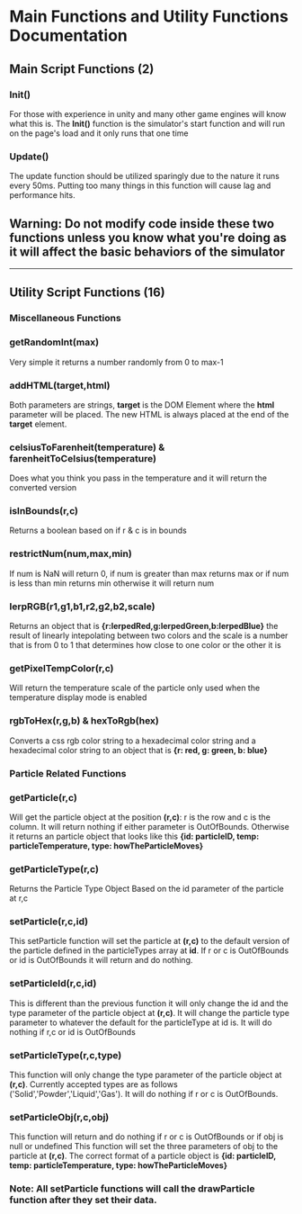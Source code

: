 # Main Functions and Utility Functions Documentation
## **Main Script Functions (2)**
### Init()
For those with experience in unity and many other game engines will know what this is. The **Init()** function is the simulator's start function and will run on the page's load and it only runs that one time
### Update()
The update function should be utilized sparingly due to the nature it runs every 50ms. Putting too many things in this function will cause lag and performance hits.
## Warning: Do not modify code inside these two functions unless you know what you're doing as it will affect the basic behaviors of the simulator
***
## **Utility Script Functions (16)**
### **Miscellaneous Functions**
### getRandomInt(max)
Very simple it returns a number randomly from 0 to max-1
### addHTML(target,html) 
Both parameters are strings, **target** is the DOM Element where the **html** parameter will be placed. The new HTML is always placed at the end of the **target** element.
### celsiusToFarenheit(temperature) & farenheitToCelsius(temperature)
Does what you think you pass in the temperature and it will return the converted version
### isInBounds(r,c)
Returns a boolean based on if r & c is in bounds
### restrictNum(num,max,min)
If num is NaN will return 0, if num is greater than max returns max or if num is less than min returns min otherwise it will return num
### lerpRGB(r1,g1,b1,r2,g2,b2,scale)
Returns an object that is **{r:lerpedRed,g:lerpedGreen,b:lerpedBlue}** the result of linearly intepolating between two colors and the scale is a number that is from 0 to 1 that determines how close to one color or the other it is
### getPixelTempColor(r,c)
Will return the temperature scale of the particle only used when the temperature display mode is enabled
### rgbToHex(r,g,b) & hexToRgb(hex)
Converts a css rgb color string to a hexadecimal color string and a hexadecimal color string to an object that is **{r: red, g: green, b: blue}**

### **Particle Related Functions**
### getParticle(r,c)
Will get the particle object at the position **(r,c)**:
r is the row and c is the column. It will return nothing if either parameter is OutOfBounds. Otherwise it returns an particle object that looks like this **{id: particleID, temp: particleTemperature, type: howTheParticleMoves}**
### getParticleType(r,c)
Returns the Particle Type Object Based on the id parameter of the particle at r,c
### setParticle(r,c,id)
This setParticle function will set the particle at **(r,c)** to the default version of the particle defined in the particleTypes array at **id**. If r or c is OutOfBounds or id is OutOfBounds it will return and do nothing.
### setParticleId(r,c,id)
This is different than the previous function it will only change the id and the type parameter of the particle object at **(r,c)**. It will change the particle type parameter to whatever the default for the particleType at id is. It will do nothing if r,c or id is OutOfBounds
### setParticleType(r,c,type)
This function will only change the type parameter of the particle object at **(r,c)**. Currently accepted types are as follows ('Solid','Powder','Liquid','Gas'). It will do nothing if r or c is OutOfBounds.
### setParticleObj(r,c,obj) 
This function will return and do nothing if r or c is OutOfBounds or if obj is null or undefined
This function will set the three parameters of obj to the particle at **(r,c)**. The correct format of a particle object is **{id: particleID, temp: particleTemperature, type: howTheParticleMoves}**
### Note: All setParticle functions will call the drawParticle function after they set their data.
